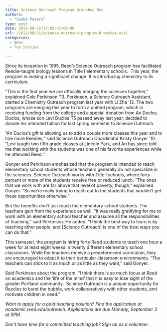 ```yaml
---
title: Science Outreach Program Branches Out
authors: 
  - "Sasha Peters"
type: post
date: 2012-08-31T17:02:42+00:00
url: /2012/08/31/science-outreach-program-branches-out/
categories:
  - News
  - Top Stories

---
```

<a href="http://www.reedquest.org/2012/08/science-outreach-program-branches-out/visit-to-dr-kaplan-lab-slider/" rel="attachment wp-att-1544"><img class="alignnone size-full wp-image-1544" title="Kaplan Lab Slider" src="https://i1.wp.com/www.reedquest.org/wp-content/uploads/2012/08/Visit-to-Dr.-Kaplan-Lab-slider.jpg?resize=770%2C430" alt="" data-recalc-dims="1" /></a>Since its inception in 1995, Reed’s Science Outreach program has facilitated Reedie-taught biology lessons in Title I elementary schools.  This year, the program is making a significant change: It is introducing chemistry to its curriculum.

“This is the first year we are officially merging the sciences together,” explained Cole Perkinson ’13. Perkinson, a Science Outreach Assistant, started a Chemistry Outreach program last year with Li Zha ’12. The two programs are merging this year to form a unified program, which is receiving funding from the college and a special donation from An Duclos. Duclos, whose son Levi Duclos ’15 passed away last year, decided to donate his intended tuition for last spring semester to Science Outreach.

“An Duclos’s gift is allowing us to add a couple more classes this year and to hire more Reedies,” said Science Outreach Coordinator Kristy Gonyer ’10. “Levi taught two fifth grade classes at Lincoln Park, and An has since told me that working with the students was one of his favorite experiences while he attended Reed.”

Gonyer and Perkinson emphasized that the program is intended to reach elementary school students whose teachers generally do not specialize in the sciences. Science Outreach works with Title I schools, where forty percent or more of the students receive free or reduced lunch. “The ones that we work with are far above that level of poverty, though,” explained Gonyer. “So we’re really trying to reach out to the students that wouldn’t get these opportunities otherwise.”

But the benefits don’t just reach the elementary school students. The teachers gain from the experience as well. “It was really gratifying for me to work with an elementary school teacher and assume all the responsibilities of teaching,” said Perkinson. He added, “I think the best way to learn is by teaching other people, and [Science Outreach] is one of the best ways you can do that.”

This semester, the program is hiring forty Reed students to teach one hour a week for at least eight weeks in twenty different elementary school classrooms. While the teachers receive a predetermined curriculum, they are encouraged to adapt it to their particular classroom environments. “The teachers can stick to it as much or as little as they want,” said Gonyer.

Said Perkinson about the program, “I think there is so much focus at Reed on academics and the ‘life of the mind’ that it is easy to lose sight of the greater Portland community.  Science Outreach is a unique opportunity for Reedies to burst the bubble, work collaboratively with other students, and motivate children in need.”

_Want to apply for a paid teaching position? Find the application at academic.reed.edu/outreach. Applications are due Monday, September 3 at 5PM._

_Don’t have time for a committed teaching job? Sign up as a volunteer._